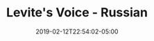 ---
title: "Levite's Voice - Russian "
date: 2019-02-12T22:54:02-05:00
draft: false
nav:
  text_color: header-dark
  base_color : navbar-dark
cover:
  title: Levite's Russian
  typed: ["Hill Song", "Praise"]
---
